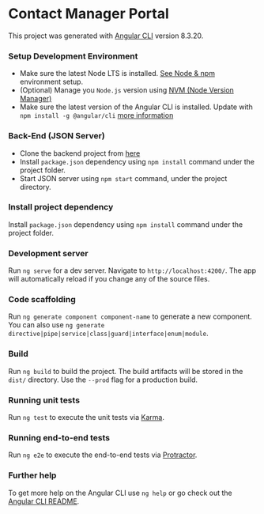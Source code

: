 # Contact Manager Portal

This project was generated with [Angular CLI](https://github.com/angular/angular-cli) version 8.3.20.


### Setup Development Environment
* Make sure the latest Node LTS is installed. [See Node & npm](https://ionicframework.com/docs/installation/environment#node-npm) environment setup.
* (Optional) Manage you `Node.js` version using [NVM (Node Version Manager)](https://github.com/coreybutler/nvm-windows) 
* Make sure the latest version of the Angular CLI is installed. Update with `npm install -g @angular/cli` [more information](https://angular.io/cli)

### Back-End (JSON Server)
* Clone the backend project from [here](https://github.com/shambhu-ray/json-server)
* Install `package.json` dependency using `npm install` command under the project folder.
* Start JSON server using `npm start` command, under the project directory.

### Install project dependency
Install `package.json` dependency using `npm install` command under the project folder.


### Development server

Run `ng serve` for a dev server. Navigate to `http://localhost:4200/`. The app will automatically reload if you change any of the source files.

### Code scaffolding

Run `ng generate component component-name` to generate a new component. You can also use `ng generate directive|pipe|service|class|guard|interface|enum|module`.

### Build

Run `ng build` to build the project. The build artifacts will be stored in the `dist/` directory. Use the `--prod` flag for a production build.

### Running unit tests

Run `ng test` to execute the unit tests via [Karma](https://karma-runner.github.io).

### Running end-to-end tests

Run `ng e2e` to execute the end-to-end tests via [Protractor](http://www.protractortest.org/).

### Further help

To get more help on the Angular CLI use `ng help` or go check out the [Angular CLI README](https://github.com/angular/angular-cli/blob/master/README.md).
